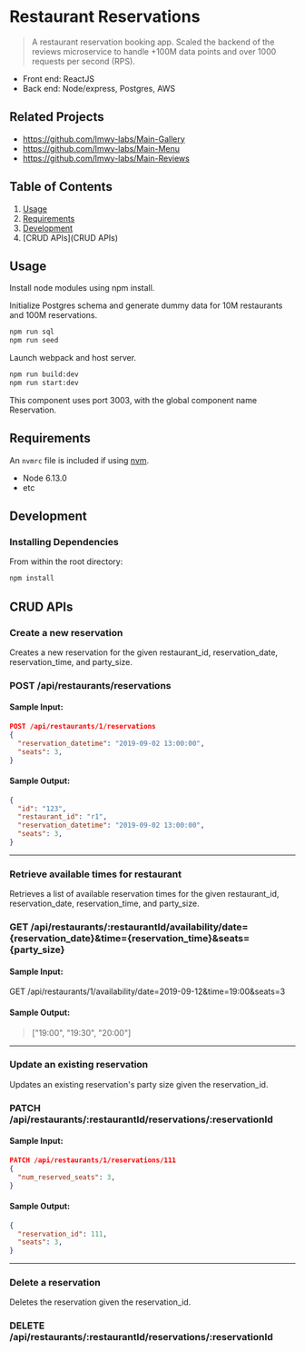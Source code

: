 # Restaurant Reservations

> A restaurant reservation booking app. Scaled the backend of the reviews microservice to handle +100M data points and over 1000 requests per second (RPS).

- Front end: ReactJS
- Back end: Node/express, Postgres, AWS

## Related Projects

  - https://github.com/lmwy-labs/Main-Gallery
  - https://github.com/lmwy-labs/Main-Menu
  - https://github.com/lmwy-labs/Main-Reviews

## Table of Contents

1. [Usage](Usage)
2. [Requirements](Requirements)
3. [Development](Development)
4. [CRUD APIs](CRUD APIs)

## Usage

Install node modules using npm install.

Initialize Postgres schema and generate dummy data for 10M restaurants and 100M reservations.
```sh
npm run sql
npm run seed
```

Launch webpack and host server.
```sh
npm run build:dev
npm run start:dev
```

This component uses port 3003, with the global component name Reservation.

## Requirements

An `nvmrc` file is included if using [nvm](https://github.com/creationix/nvm).

- Node 6.13.0
- etc

## Development

### Installing Dependencies

From within the root directory:

```sh
npm install
```

## CRUD APIs

### Create a new reservation
Creates a new reservation for the given restaurant_id, reservation_date, reservation_time, and party_size.

### **POST** /api/restaurants/reservations

#### Sample Input:
```json
POST /api/restaurants/1/reservations
{
  "reservation_datetime": "2019-09-02 13:00:00",
  "seats": 3,
}
```
#### Sample Output:
```json
{
  "id": "123",
  "restaurant_id": "r1",
  "reservation_datetime": "2019-09-02 13:00:00",
  "seats": 3,
}
```

---
### Retrieve available times for restaurant
Retrieves a list of available reservation times for the given restaurant_id, reservation_date, reservation_time, and party_size.

### **GET** /api/restaurants/:restaurantId/availability/date={reservation_date}&time={reservation_time}&seats={party_size}

#### Sample Input:
GET /api/restaurants/1/availability/date=2019-09-12&time=19:00&seats=3

#### Sample Output:
> ["19:00", "19:30", "20:00"]

---
### Update an existing reservation
Updates an existing reservation's party size given the reservation_id.

### **PATCH** /api/restaurants/:restaurantId/reservations/:reservationId

#### Sample Input:
```json
PATCH /api/restaurants/1/reservations/111
{
  "num_reserved_seats": 3,
}
```

#### Sample Output:
```json
{
  "reservation_id": 111,
  "seats": 3,
}
```

---
### Delete a reservation
Deletes the reservation given the reservation_id.

### **DELETE** /api/restaurants/:restaurantId/reservations/:reservationId
